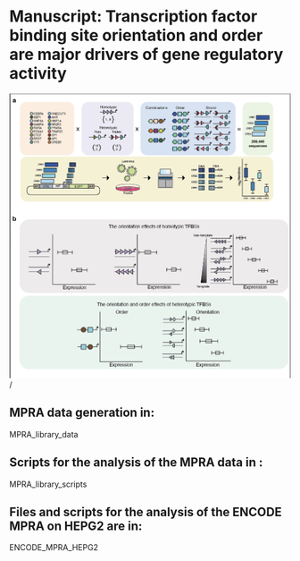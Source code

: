 # Manuscript: Transcription factor binding site orientation and order are major drivers of gene regulatory activity<br>

![alt text](Resources/Schematic.png)
/

## MPRA data generation in:<br>

MPRA_library_data<br>


## Scripts for the analysis of the MPRA data in :<br>

MPRA_library_scripts<br>

## Files and scripts for the analysis of the ENCODE MPRA on HEPG2 are in:<br>

ENCODE_MPRA_HEPG2<br>


